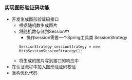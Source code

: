 ### 实现图形验证码功能
- 开发生成图形验证码接口
    - 根据随机数生成图片
    - 将随机数存储到Session中
        - 操作session需要一个Spring工具类 SessionStrategy
        ```
        SessionStrategy sessionStrategy = new HttpSessionSessionStrategy();
        ```
    - 将生成的图片写到接口的响应中
- 在认证流程中加入图形验证码校验
- 重构优化代码